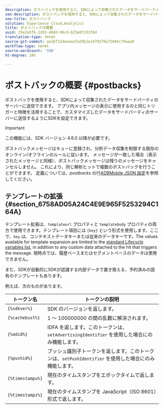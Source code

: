 ```yaml
---
description: ポストバックを使用すると、SDKによって収集されたデータをサードパーティのサーバーに送信できます。 アプリ内メッセージの表示に使用するのと同じトリガーと特徴を活用することで、カスタマイズしたデータをサードパーティのサーバーに送信するようにSDKを設定できます。
seo-description: ポストバックを使用すると、SDKによって収集されたデータをサードパーティのサーバーに送信できます。 アプリ内メッセージの表示に使用するのと同じトリガーと特徴を活用することで、カスタマイズしたデータをサードパーティのサーバーに送信するようにSDKを設定できます。
seo-title: ポストバック
solution: Experience Cloud,Analytics
title: ポストバックの概要
uuid: 25e2a5fb-1203-40dd-96cd-b23e0f23376d
translation-type: tm+mt
source-git-commit: ae16f224eeaeefa29b2e1479270a72694c79aaa0
workflow-type: tm+mt
source-wordcount: '336'
ht-degree: 28%

---
```



# ポストバックの概要 {#postbacks}

ポストバックを使用すると、SDKによって収集されたデータをサードパーティのサーバーに送信できます。 アプリ内メッセージの表示に使用するのと同じトリガーと特徴を活用することで、カスタマイズしたデータをサードパーティのサーバーに送信するようにSDKを設定できます。

>[!IMPORTANT]
>
>この機能には、SDK バージョン 4.6.0 以降が必要です。

ポストバックメッセージはキューに登録され、分析データ収集を制御する既存のオンライン/オフラインのルールに従います。 メッセージが一致した場合（表示されたメッセージと同様）、ポストバックメッセージは残りのメッセージをキャンセルしません。 これにより、同じ解析ヒットで複数のポストバックを行うことができます。 定義については、*postbacks* の行[ADBMobile JSON 設定](/help/ios/configuration/json-config/json-config.md)を参照してください。

## テンプレートの拡張 {#section_6758AD05A24C4E9E965F5253294C164A}

テンプレート拡張は、`templateurl` プロパティと `templatebody` プロパティの両方で使用できます。テンプレート項目には `{key}` という形式を使用します。ここで、`key` は、コンテキストデータキーまたは従来のデータキーです。The values available for template expansion are limited to the [standard Lifecycle variables list](/help/ios/metrics.md), in addition to any custom data attached to the hit that triggers the message. 現時点では、履歴ベースまたはセグメントベースのデータは使用できません。

また、SDKが自動的にSDKが認識する内部データで置き換える、予約済みの固有のテンプレートもあります。

例えば、次のものがあります。

| トークン名 | トークンの説明 |
|--- |--- |
| `{%sdkver%}` | SDK のバージョンを返します。 |
| `{%cachebust%}` | 1 ～ 100000000 の間の乱数に解決されます。 |
| `{%adid%}` | IDFA を返します。このトークンは、`setAdvertisingIdentifier` を使用した場合にのみ機能します。 |
| `{%pushid%}` | プッシュ識別子トークンを返します。このトークンは、`setPushIdentifier` を使用した場合にのみ機能します。 |
| `{%timestampu%}` | 現在のタイムスタンプをエポックタイムで返します。 |
| `{%timestampz%}` | 現在のタイムスタンプを JavaScript（ISO 8601）形式で返します。 |